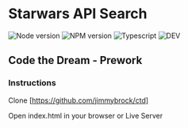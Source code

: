 
# Starwars API Search

![Node version](https://img.shields.io/badge/Node-14.16.1-black)
![NPM version](https://img.shields.io/badge/NPM-7.21.0-green)
![Typescript](https://img.shields.io/badge/Typescript-4.2.4-blue)
![DEV](https://img.shields.io/badge/Dev-0.1-orange)

## Code the Dream - Prework

### Instructions

Clone [https://github.com/jimmybrock/ctd]

Open index.html in your browser or Live Server
